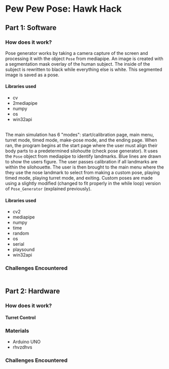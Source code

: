 # Pew Pew Pose: Hawk Hack <br>

## Part 1: Software 
### How does it work? <br>
Pose generator works by taking a camera capture of the screen and processing it with the object <code>Pose</code> from mediapipe. An image is created with a segmentation mask overlay of the human subject. The inside of the subject is rewritten to black while everything else is white. This segmented image is saved as a pose.
#### Libraries used
- cv
- 2mediapipe
- numpy
- os
- win32api <br><br>

The main simulation has 6 "modes": start/calibration page, main menu, turret mode, timed mode, make-pose mode, and the ending page. When ran, the program begins at the start page where the user must align their body parts to a predetermined silohoutte (check pose generator). It uses the <code>Pose</code> object from mediapipe to identify landmarks. Blue lines are drawn to show the users figure. The user passes calibration if all landmarks are within the silohouette. The user is then brought to the main menu where the they use the nose landmark to select from making a custom pose, playing timed mode, playing turret mode, and exiting. Custom poses are made using a slightly modified (changed to fit properly in the while loop) version of <code>Pose_Generator</code> (explained previously).
#### Libraries used
- cv2
- mediapipe
- numpy
- time
- random
- os
- serial
- playsound
- win32api
### Challenges Encountered<br><br>


## Part 2: Hardware
### How does it work?
#### Turret Control
### Materials
- Arduino UNO
- rhvzdhvs
### Challenges Encountered

